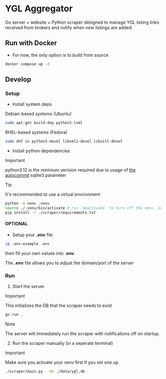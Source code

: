 # YGL Aggregator

Go server + website + Python scraper designed to manage YGL listing links received from brokers and notify when new listings are added.

## Run with Docker

- For now, the only option is to build from source
```sh
docker compose up -d
```

## Develop

### Setup

- Install system deps

Debian-based systems (Ubuntu)
```sh
sudo apt-get build-dep python3-lxml
```
RHEL-based systems (Fedora)
```sh
sudo dnf in python3-devel libxml2-devel libxslt-devel
```

- Install python dependencies

> [!IMPORTANT]
> python3.12 is the minimum verision required due to usage of [the autocommit](https://docs.python.org/3/library/sqlite3.html#sqlite3.connect) sqlite3 parameter

> [!TIP]
> It's recommended to use a virtual environment

```sh
python -m venv .venv
source ./.venv/bin/activate # run `deactivate` to turn off the venv, or just `exit` the terminal
pip install -r ./scraper/requirements.txt
```

#### OPTIONAL

- Setup your **.env** file

```sh
cp .env-example .env
```
then fill your own values into **.env**

The **.env** file allows you to adjust the domain/port of the server

### Run

1. Start the server

> [!IMPORTANT]
> This initializes the DB that the scraper needs to exist

```sh
go run .
```

> [!NOTE]
> The server will immediately run the scraper with notifications off on startup.

2. Run the scraper manually (in a seperate terminal)

> [!IMPORTANT]
> Make sure you activate your venv first if you set one up

```sh
./scraper/main.py --db ./data/ygl.db
```
